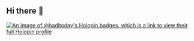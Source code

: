 ## Hi there 👋
<!--START_SECTION:badges-->
<!--END_SECTION:badges-->

[![An image of @haditoday's Holopin badges, which is a link to view their full Holopin profile](https://holopin.me/haditoday)](https://holopin.io/@haditoday)
